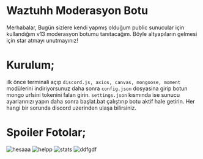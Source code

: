 # Waztuhh Moderasyon Botu

Merhabalar, Bugün sizlere kendi yapmış olduğum public sunucular için kullandığım v13 moderasyon botumu tanıtacağım. Böyle altyapıların gelmesi için star atmayı unutmayınız!

# Kurulum;

ilk önce terminali açıp ``discord.js, axios, canvas, mongoose, moment`` modülerini indiriyorsunuz daha sonra ``config.json`` dosyasina girip botun mongo urlsini tokenini falan girin. ``settings.json`` kısmında ise sunucu ayarlarınızı yapın daha sonra başlat.bat çalıştırıp botu aktif hale getirin. Her hangi bir sorunda discord uzerinden ulaşa bilirsiniz. 


# Spoiler Fotolar;

![hesaaa](https://github.com/Waztuhh/Waztuhh-Mods/assets/140250846/44fdc480-5588-40db-8fa7-42825caaa00b)
![helpp](https://github.com/Waztuhh/Waztuhh-Mods/assets/140250846/5122debe-dced-4c43-963e-82c54c3aec7d)
![stats](https://github.com/Waztuhh/Waztuhh-Mods/assets/140250846/e9cda48c-d515-4007-8632-c38a5139fe6c)
![ddfgdf](https://github.com/Waztuhh/Waztuhh-Mods/assets/140250846/c1e08ec0-fd0e-4431-8daa-f0fde031f064)

 
